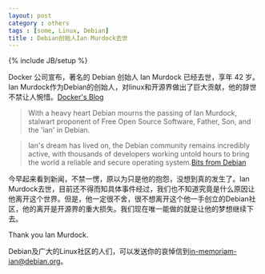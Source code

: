 ```yaml
---
layout: post
category : others
tags : [some, Linux, Debian]
title : Debian创始人Ian Murdock去世
---
```

{% include JB/setup %}


   Docker 公司宣布，著名的 Debian 创始人 Ian Murdock 已经去世，享年 42 岁。Ian Murdock作为Debian的创始人，对linux和开源界做出了巨大贡献，他的辞世不禁让人惋惜。[Docker's Blog](http://blog.docker.com/2015/12/ian-murdock/)
   
> With a heavy heart Debian mourns the passing of Ian Murdock, stalwart proponent of Free Open Source Software, Father, Son, and the 'ian' in Debian.

>  Ian's dream has lived on, the Debian community remains incredibly active, with thousands of developers working untold hours to bring the world a reliable and secure operating system.[Bits from Debian](https://bits.debian.org/2015/12/mourning-ian-murdock.html)


  今早起来看到新闻，不禁一愣，原以为只是他的抱怨，没想到真的发生了。Ian Murdock去世，目前还不得而知具体事件经过，我们也不知道究竟是什么原因让他离开这个世界。但是，他一定很不舍，很不想离开这个他一手创立的Debian社区，他的离开是开源界的重大损失。我们现在唯一能做的就是让他的梦想继续下去。
  
  Thank you Ian Murdock.
  
  Debian及广大的Linux社区的人们，可以发送你的哀悼信到<in-memoriam-ian@debian.org>。

